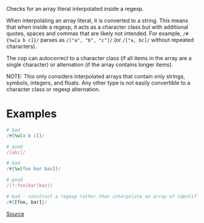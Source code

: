 
Checks for an array literal interpolated inside a regexp.

When interpolating an array literal, it is converted to a string. This means
that when inside a regexp, it acts as a character class but with additional
quotes, spaces and commas that are likely not intended. For example,
`/#{%w[a b c]}/` parses as `/["a", "b", "c"]/` (or `/["a, bc]/` without
repeated characters).

The cop can autocorrect to a character class (if all items in the array are a
single character) or alternation (if the array contains longer items).

NOTE: This only considers interpolated arrays that contain only strings, symbols,
integers, and floats. Any other type is not easily convertible to a character class
or regexp alternation.

# Examples

```ruby
# bad
/#{%w[a b c]}/

# good
/[abc]/

# bad
/#{%w[foo bar baz]}/

# good
/(?:foo|bar|baz)/

# bad - construct a regexp rather than interpolate an array of identifiers
/#{[foo, bar]}/
```

[Source](http://www.rubydoc.info/gems/rubocop/RuboCop/Cop/Lint/ArrayLiteralInRegexp)